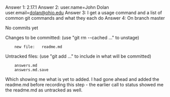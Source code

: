 Answer 1: 2.17.1
Answer 2: user.name=John Dolan
user.email=dolan@ohio.edu
Answer 3: I get a usage command and a list of common git commands and what they each do
Answer 4: On branch master

No commits yet

Changes to be committed:
  (use "git rm --cached <file>..." to unstage)

        new file:   readme.md

Untracked files:
  (use "git add <file>..." to include in what will be committed)

        answers.md
        answers.md.save
 Which showing me what is yet to added. I had gone ahead and added the readme.md before recording this step - the earlier call to status showed me the readme.md as untracked as well.

